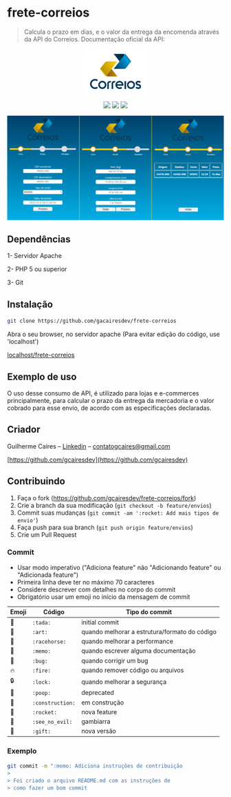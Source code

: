 # frete-correios
> Calcula o prazo em dias, e o valor da entrega da encomenda através da API do Correios. Documentação oficial da API: 

<p align="center">
    <img src="img/logo.png" width="150px">
</p>

<p align="center">
    <img src="https://img.shields.io/github/languages/code-size/gcairesdev/frete-correios">
    <img src="https://img.shields.io/github/last-commit/gcairesdev/frete-correios">
    <img src="https://img.shields.io/github/repo-size/gcairesdev/frete-correios">
</p>

![](img/frete-correios.jpg)

## Dependências

1- Servidor Apache

2- PHP 5 ou superior

3- Git

## Instalação

```sh
git clone https://github.com/gacairesdev/frete-correios
```

Abra o seu browser, no servidor apache (Para evitar edição do código, use 'localhost')

<a href="localhost/frete-correios" target="_blank"> localhost/frete-correios </a>

## Exemplo de uso

O uso desse consumo de API, é utilizado para lojas e e-commerces principalmente, para calcular o prazo da entrega da mercadoria e o valor cobrado para esse envio, de acordo com as especificações declaradas.

## Criador

Guilherme Caires – [Linkedin](https://linkedin.com/in/guilherme-caires) – contatogcaires@gmail.com

[https://github.com/gcairesdev](https://github.com/gcairesdev)

## Contribuindo

1. Faça o fork (<https://github.com/gcairesdev/frete-correios/fork>)
2. Crie a branch da sua modificação (`git checkout -b feature/envios`)
3. Commit suas mudanças (`git commit -am ':rocket: Add mais tipos de envio'`)
4. Faça push para sua branch (`git push origin feature/envios`)
5. Crie um Pull Request

### Commit 

- Usar modo imperativo ("Adiciona feature" não "Adicionando feature" ou "Adicionada feature")
- Primeira linha deve ter no máximo 70 caracteres
- Considere descrever com detalhes no corpo do commit
- Obrigatório usar um emoji no início da mensagem de commit

Emoji | Código | Tipo do commit
------------ | ------------- | -------------
:tada: | `:tada:` | initial commit
:art: | `:art:` | quando melhorar a estrutura/formato do código
:racehorse: | `:racehorse:` | quando melhorar a performance
:memo: | `:memo:` | quando escrever alguma documentação
:bug: | `:bug:` | quando corrigir um bug
:fire: | `:fire:` | quando remover código ou arquivos
:lock: | `:lock:` | quando melhorar a segurança
:poop: | `:poop:` | deprecated
:construction: | `:construction:` | em construção
:rocket: | `:rocket:` | nova feature
:see_no_evil: | `:see_no_evil:` | gambiarra
:gift: | `:gift:` | nova versão 

### Exemplo
```bash
git commit -m ":memo: Adiciona instruções de contribuição
>
> Foi criado o arquivo README.md com as instruções de
> como fazer um bom commit
``` 